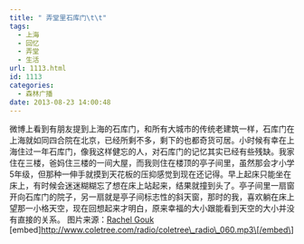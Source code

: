 ```yaml
---
title: " 弄堂里石库门\t\t"
tags:
  - 上海
  - 回忆
  - 弄堂
  - 生活
url: 1113.html
id: 1113
categories:
  - 森林广播
date: 2013-08-23 14:00:48
---
```


微博上看到有朋友提到上海的石库门，和所有大城市的传统老建筑一样，石库门在上海就如同四合院在北京，已经所剩不多，剩下的也都奇货可居。小时候有幸在上海住过一年石库门，像我这样健忘的人，对石库门的记忆其实已经有些残缺。我家住在三楼，爸妈住三楼的一间大屋，而我则住在楼顶的亭子间里，虽然那会才小学5年级，但那种一伸手就摸到天花板的压抑感觉到现在还记得。早上起床只能坐在床上，有时候会迷迷糊糊忘了想在床上站起来，结果就撞到头了。亭子间里一扇窗开向石库门的院子，另一扇就是亭子间标志性的斜天窗，那时的我，喜欢躺在床上望那一小格天空，现在回想起来才明白，原来幸福的大小跟能看到天空的大小并没有直接的关系。 图片来源：[Rachel Gouk](http://www.flickr.com/photos/rachelgouk/8220596630/)   \[embed\]http://www.coletree.com/radio/coletree\_radio\_060.mp3\[/embed\]
